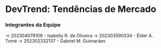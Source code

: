 # DevTrend: Tendências de Mercado

### Integrantes da Equipe

→ 202304078106 - Isabelly R. de Oliveira
→ 202303590334 - Élder A. Tomé
→ 202302332137 - Gabriel M. Guimarães
